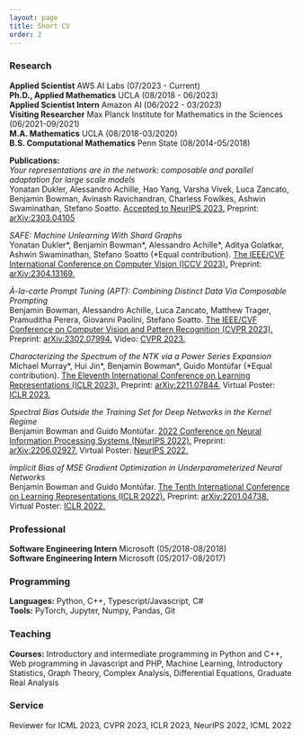 ```yaml
---
layout: page
title: Short CV
order: 2
---
```


### Research
**Applied Scientist** AWS AI Labs (07/2023 - Current)<br>
**Ph.D., Applied Mathematics** UCLA (08/2018 - 06/2023)<br>
**Applied Scientist Intern** Amazon AI (06/2022 - 03/2023)<br>
**Visiting Researcher** Max Planck Institute for Mathematics in the Sciences (06/2021-09/2021)<br>
**M.A. Mathematics** UCLA (08/2018-03/2020)<br>
**B.S. Computational Mathematics** Penn State (08/2014-05/2018)<br>

**Publications:**<br>
*Your representations are in the network: composable and parallel adaptation for large scale models*<br>
Yonatan Dukler, Alessandro Achille, Hao Yang, Varsha Vivek, Luca Zancato, Benjamin Bowman, Avinash Ravichandran, Charless Fowlkes, Ashwin Swaminathan, Stefano Soatto.
[Accepted to NeurIPS 2023.](https://neurips.cc/virtual/2023/poster/71283)  Preprint: [arXiv:2303.04105](https://arxiv.org/abs/2303.04105)

*SAFE: Machine Unlearning With Shard Graphs*<br>
Yonatan Dukler\*, Benjamin Bowman\*, Alessandro Achille\*, Aditya Golatkar, Ashwin Swaminathan, Stefano Soatto (\*Equal contribution). 
[The IEEE/CVF International Conference on Computer Vision (ICCV 2023).](https://openaccess.thecvf.com/content/ICCV2023/html/Dukler_SAFE_Machine_Unlearning_With_Shard_Graphs_ICCV_2023_paper.html)
Preprint: [arXiv:2304.13169.](https://arxiv.org/abs/2304.13169)

*À-la-carte Prompt Tuning (APT): Combining Distinct Data Via Composable Prompting*<br>
Benjamin Bowman, Alessandro Achille, Luca Zancato, Matthew Trager, Pramuditha Perera, Giovanni Paolini, Stefano Soatto.  [The IEEE/CVF Conference on Computer Vision and Pattern Recognition (CVPR 2023).](https://openaccess.thecvf.com/content/CVPR2023/html/Bowman_A-La-Carte_Prompt_Tuning_APT_Combining_Distinct_Data_via_Composable_Prompting_CVPR_2023_paper.html)  Preprint: [arXiv:2302.07994.](https://arxiv.org/abs/2302.07994) Video: [CVPR 2023.](https://youtu.be/FQ8s-0HDtTE)

*Characterizing the Spectrum of the NTK via a Power Series Expansion*<br>
Michael Murray\*, Hui Jin\*, Benjamin Bowman\*, Guido Montúfar (\*Equal contribution). 
[The Eleventh International Conference on Learning Representations (ICLR 2023).](https://openreview.net/forum?id=Tvms8xrZHyR)
Preprint: [arXiv:2211.07844.](https://arxiv.org/abs/2211.07844) Virtual Poster: [ICLR 2023.](https://iclr.cc/virtual/2023/poster/11464)

*Spectral Bias Outside the Training Set for Deep Networks in the Kernel Regime*<br>
Benjamin Bowman and Guido Montúfar.  [2022 Conference on Neural Information Processing Systems (NeurIPS 2022).](https://proceedings.neurips.cc/paper_files/paper/2022/hash/c4006ff54a7bbda74c09bad6f7586f5b-Abstract-Conference.html) Preprint: [arXiv:2206.02927.](https://arxiv.org/abs/2206.02927) Virtual Poster: [NeurIPS 2022.](https://slideslive.com/38991100/spectral-bias-outside-the-training-set-for-deep-networks-in-the-kernel-regime)

*Implicit Bias of MSE Gradient Optimization in Underparameterized Neural Networks*<br>
Benjamin Bowman and Guido Montúfar. [The Tenth International Conference on Learning Representations (ICLR 2022).](https://openreview.net/forum?id=VLgmhQDVBV) Preprint: [arXiv:2201.04738.](https://arxiv.org/abs/2201.04738) Virtual Poster: [ICLR 2022.](https://iclr.cc/virtual/2022/poster/7090)


### Professional
**Software Engineering Intern** Microsoft (05/2018-08/2018)<br>
**Software Engineering Intern** Microsoft (05/2017-08/2017)

### Programming
**Languages:** Python, C++, Typescript/Javascript, C\#<br>
**Tools:** PyTorch, Jupyter, Numpy, Pandas, Git

### Teaching
**Courses:** Introductory and intermediate programming in Python and C++, Web programming in Javascript and PHP, Machine Learning, Introductory Statistics, Graph Theory, Complex Analysis, Differential Equations, Graduate Real Analysis

### Service
Reviewer for ICML 2023, CVPR 2023, ICLR 2023, NeurIPS 2022, ICML 2022
